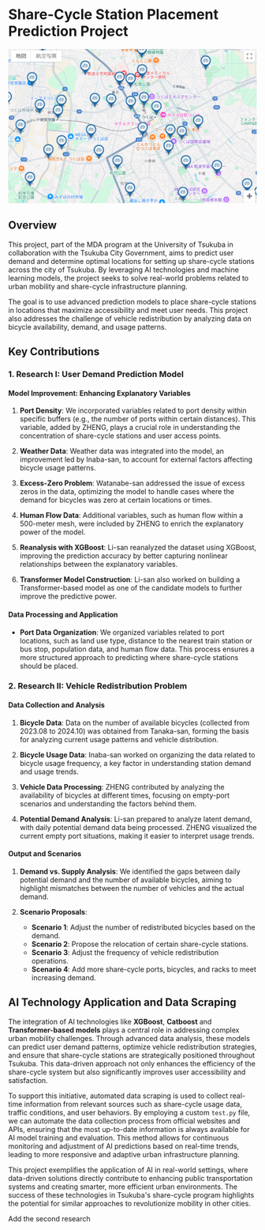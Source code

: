 # Share-Cycle Station Placement Prediction Project

![Share-Cycle](./image/cycle.png)



## Overview

This project, part of the MDA program at the University of Tsukuba in collaboration with the Tsukuba City Government, aims to predict user demand and determine optimal locations for setting up share-cycle stations across the city of Tsukuba. By leveraging AI technologies and machine learning models, the project seeks to solve real-world problems related to urban mobility and share-cycle infrastructure planning.

The goal is to use advanced prediction models to place share-cycle stations in locations that maximize accessibility and meet user needs. This project also addresses the challenge of vehicle redistribution by analyzing data on bicycle availability, demand, and usage patterns.

## Key Contributions

### 1. Research I: User Demand Prediction Model

#### Model Improvement: Enhancing Explanatory Variables

1. **Port Density**: We incorporated variables related to port density within specific buffers (e.g., the number of ports within certain distances). This variable, added by ZHENG, plays a crucial role in understanding the concentration of share-cycle stations and user access points.

2. **Weather Data**: Weather data was integrated into the model, an improvement led by Inaba-san, to account for external factors affecting bicycle usage patterns.

3. **Excess-Zero Problem**: Watanabe-san addressed the issue of excess zeros in the data, optimizing the model to handle cases where the demand for bicycles was zero at certain locations or times.

4. **Human Flow Data**: Additional variables, such as human flow within a 500-meter mesh, were included by ZHENG to enrich the explanatory power of the model.

5. **Reanalysis with XGBoost**: Li-san reanalyzed the dataset using XGBoost, improving the prediction accuracy by better capturing nonlinear relationships between the explanatory variables.

6. **Transformer Model Construction**: Li-san also worked on building a Transformer-based model as one of the candidate models to further improve the predictive power.

#### Data Processing and Application

- **Port Data Organization**: We organized variables related to port locations, such as land use type, distance to the nearest train station or bus stop, population data, and human flow data. This process ensures a more structured approach to predicting where share-cycle stations should be placed.

### 2. Research II: Vehicle Redistribution Problem

#### Data Collection and Analysis

1. **Bicycle Data**: Data on the number of available bicycles (collected from 2023.08 to 2024.10) was obtained from Tanaka-san, forming the basis for analyzing current usage patterns and vehicle distribution.

2. **Bicycle Usage Data**: Inaba-san worked on organizing the data related to bicycle usage frequency, a key factor in understanding station demand and usage trends.

3. **Vehicle Data Processing**: ZHENG contributed by analyzing the availability of bicycles at different times, focusing on empty-port scenarios and understanding the factors behind them.

4. **Potential Demand Analysis**: Li-san prepared to analyze latent demand, with daily potential demand data being processed. ZHENG visualized the current empty port situations, making it easier to interpret usage trends.

#### Output and Scenarios

1. **Demand vs. Supply Analysis**: We identified the gaps between daily potential demand and the number of available bicycles, aiming to highlight mismatches between the number of vehicles and the actual demand.

2. **Scenario Proposals**:
    - **Scenario 1**: Adjust the number of redistributed bicycles based on the demand.
    - **Scenario 2**: Propose the relocation of certain share-cycle stations.
    - **Scenario 3**: Adjust the frequency of vehicle redistribution operations.
    - **Scenario 4**: Add more share-cycle ports, bicycles, and racks to meet increasing demand.

## AI Technology Application and Data Scraping

The integration of AI technologies like **XGBoost**, **Catboost** and **Transformer-based models** plays a central role in addressing complex urban mobility challenges. Through advanced data analysis, these models can predict user demand patterns, optimize vehicle redistribution strategies, and ensure that share-cycle stations are strategically positioned throughout Tsukuba. This data-driven approach not only enhances the efficiency of the share-cycle system but also significantly improves user accessibility and satisfaction.

To support this initiative, automated data scraping is used to collect real-time information from relevant sources such as share-cycle usage data, traffic conditions, and user behaviors. By employing a custom `test.py` file, we can automate the data collection process from official websites and APIs, ensuring that the most up-to-date information is always available for AI model training and evaluation. This method allows for continuous monitoring and adjustment of AI predictions based on real-time trends, leading to more responsive and adaptive urban infrastructure planning.

This project exemplifies the application of AI in real-world settings, where data-driven solutions directly contribute to enhancing public transportation systems and creating smarter, more efficient urban environments. The success of these technologies in Tsukuba's share-cycle program highlights the potential for similar approaches to revolutionize mobility in other cities.


Add the second research
